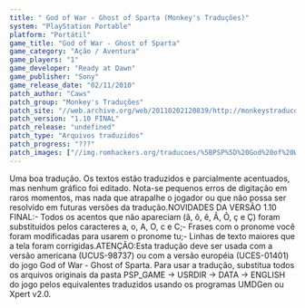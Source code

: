 ```yaml
---
title: " God of War - Ghost of Sparta (Monkey's Traduções)"
system: "PlayStation Portable"
platform: "Portátil"
game_title: "God of War - Ghost of Sparta"
game_category: "Ação / Aventura"
game_players: "1"
game_developer: "Ready at Dawn"
game_publisher: "Sony"
game_release_date: "02/11/2010"
patch_author: "Caws"
patch_group: "Monkey's Traduções"
patch_site: "//web.archive.org/web/20110202120839/http://monkeystraducoes.com/"
patch_version: "1.10 FINAL"
patch_release: "undefined"
patch_type: "Arquivos traduzidos"
patch_progress: "???"
patch_images: ["//img.romhackers.org/traducoes/%5BPSP%5D%20God%20of%20War%20-%20Ghost%20of%20Sparta%20-%20Monkey's%20Tradu%C3%A7%C3%B5es%20-%201.jpg","//img.romhackers.org/traducoes/%5BPSP%5D%20God%20of%20War%20-%20Ghost%20of%20Sparta%20-%20Monkey's%20Tradu%C3%A7%C3%B5es%20-%202.jpg","//img.romhackers.org/traducoes/%5BPSP%5D%20God%20of%20War%20-%20Ghost%20of%20Sparta%20-%20Monkey's%20Tradu%C3%A7%C3%B5es%20-%203.jpg"]
---
```

Uma boa tradução. Os textos estão traduzidos e parcialmente acentuados, mas nenhum gráfico foi editado. Nota-se pequenos erros de digitação em raros momentos, mas nada que atrapalhe o jogador ou que não possa ser resolvido em futuras versões da tradução.NOVIDADES DA VERSÃO 1.10 FINAL:- Todos os acentos que não apareciam (ã, õ, ê, Ã, Õ, ç e Ç) foram substituídos pelos caracteres a, o, A, O, c e C;- Frases com o pronome você foram modificadas para usarem o pronome tu;- Linhas de texto maiores que a tela foram corrigidas.ATENÇÃO:Esta tradução deve ser usada com a versão americana (UCUS-98737) ou com a versão européia (UCES-01401) do jogo God of War - Ghost of Sparta. Para usar a tradução, substitua todos os arquivos originais da pasta PSP_GAME -> USRDIR -> DATA -> ENGLISH do jogo pelos equivalentes traduzidos usando os programas UMDGen ou Xpert v2.0.